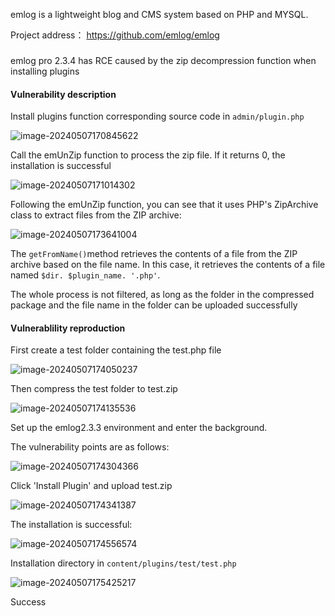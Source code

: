 ﻿

emlog is a lightweight blog and CMS system based on PHP and MYSQL.

Project address： https://github.com/emlog/emlog

### 

emlog pro 2.3.4 has RCE caused by the zip decompression function when installing plugins



#### Vulnerability description

Install plugins function corresponding source code in `admin/plugin.php`

![image-20240507170845622](https://img2023.cnblogs.com/blog/1964477/202405/1964477-20240507181636074-1756491618.png)



Call the emUnZip function to process the zip file. If it returns 0, the installation is successful

![image-20240507171014302](https://img2023.cnblogs.com/blog/1964477/202405/1964477-20240507181635701-982465048.png)



Following the emUnZip function, you can see that it uses PHP's ZipArchive class to extract files from the ZIP archive:

![image-20240507173641004](https://img2023.cnblogs.com/blog/1964477/202405/1964477-20240507181635294-2062170424.png)

The `getFromName()`method retrieves the contents of a file from the ZIP archive based on the file name. In this case, it retrieves the contents of a file named `$dir. $plugin_name. '.php'`.



The whole process is not filtered, as long as the folder in the compressed package and the file name in the folder can be uploaded successfully



#### Vulnerablility reproduction

First create a test folder containing the test.php file

![image-20240507174050237](https://img2023.cnblogs.com/blog/1964477/202405/1964477-20240507181634691-1207022381.png)

Then compress the test folder to test.zip

![image-20240507174135536](https://img2023.cnblogs.com/blog/1964477/202405/1964477-20240507181634286-462137551.png)

Set up the emlog2.3.3 environment and enter the background.

The vulnerability points are as follows:

![image-20240507174304366](https://img2023.cnblogs.com/blog/1964477/202405/1964477-20240507181633861-1342847102.png)

Click 'Install Plugin' and upload test.zip

![image-20240507174341387](https://img2023.cnblogs.com/blog/1964477/202405/1964477-20240507181633479-394569297.png)

The installation is successful:

![image-20240507174556574](https://img2023.cnblogs.com/blog/1964477/202405/1964477-20240507181633078-602507942.png)

Installation directory in ` content/plugins/test/test.php `

![image-20240507175425217](https://img2023.cnblogs.com/blog/1964477/202405/1964477-20240507181632322-1804594559.png)

Success



